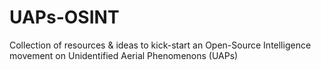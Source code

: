 # UAPs-OSINT
Collection of resources &amp; ideas to kick-start an Open-Source Intelligence movement on Unidentified Aerial Phenomenons (UAPs)
